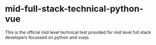 # mid-full-stack-technical-python-vue
This is the official mid level technical test provided for mid level full stack developers focussed on python and vuejs
